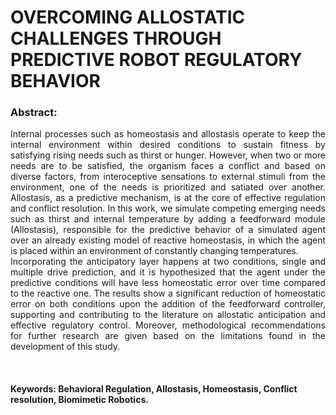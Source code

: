 # OVERCOMING ALLOSTATIC CHALLENGES THROUGH PREDICTIVE ROBOT REGULATORY BEHAVIOR
### Abstract:
<p align="justify"> Internal processes such as homeostasis and allostasis operate to keep the internal environment
within desired conditions to sustain fitness by satisfying rising needs such as thirst or hunger.
However, when two or more needs are to be satisfied, the organism faces a conflict and based on
diverse factors, from interoceptive sensations to external stimuli from the environment, one of the
needs is prioritized and satiated over another. Allostasis, as a predictive mechanism, is at the core of
effective regulation and conflict resolution. In this work, we simulate competing emerging needs
such as thirst and internal temperature by adding a feedforward module (Allostasis), responsible for
the predictive behavior of a simulated agent over an already existing model of reactive homeostasis,
in which the agent is placed within an environment of constantly changing temperatures.
<br>
Incorporating the anticipatory layer happens at two conditions, single and multiple drive prediction,
and it is hypothesized that the agent under the predictive conditions will have less homeostatic error
over time compared to the reactive one. The results show a significant reduction of homeostatic
error on both conditions upon the addition of the feedforward controller, supporting and
contributing to the literature on allostatic anticipation and effective regulatory control. Moreover,
methodological recommendations for further research are given based on the limitations found in
the development of this study.</p> 
<br>

#### Keywords: Behavioral Regulation, Allostasis, Homeostasis, Conflict resolution, Biomimetic Robotics.

